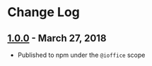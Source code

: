 # Change Log

## [1.0.0] - March 27, 2018
- Published to npm under the `@ioffice` scope

[1.0.0]: https://github.com/ioffice/angular-ts/compare/v0.3.0...1.0.0
